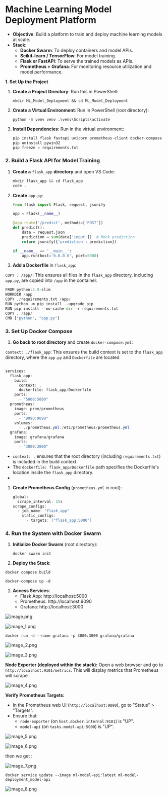 # Machine Learning Model Deployment Platform

- **Objective**: Build a platform to train and deploy machine learning models at scale.
- **Stack**:
    - **Docker Swarm**: To deploy containers and model APIs.
    - **Scikit-learn / TensorFlow**: For model training.
    - **Flask or FastAPI**: To serve the trained models as APIs.
    - **Prometheus + Grafana**: For monitoring resource utilization and model performance.

**1. Set Up the Project**

1. **Create a Project Directory**:
Run this in PowerShell:
    
    `mkdir ML_Model_Deployment && cd ML_Model_Deployment`
    
2. **Create a Virtual Environment**:
Run in PowerShell (root directory):
    
    `python -m venv venv
    .\venv\Scripts\activate`
    
3. **Install Dependencies**:
Run in the virtual environment:
    
    ```python
    pip install flask fastapi uvicorn prometheus-client docker-compose
    pip uninstall pywin32 
    pip freeze > requirements.txt
    ```
    

### **2. Build a Flask API for Model Training**

1. **Create a** `flask_app` **directory** and open VS Code:
    
    ```python
    mkdir flask_app && cd flask_app
    code .
    ```
    
2. **Create** `app.py`:
    
    ```python
    from flask import Flask, request, jsonify
    
    app = Flask(__name__)
    
    @app.route('/predict', methods=['POST'])
    def predict():
        data = request.json
        prediction = sum(data['input'])  # Mock prediction
        return jsonify({'prediction': prediction})
    
    if __name__ == '__main__':
        app.run(host='0.0.0.0', port=5000)
    ```
    
3. **Add a Dockerfile** in `flask_app`:

`COPY . /app/`: This ensures all files in the `flask_app` directory, including `app.py`, are copied into `/app` in the container.

```python
FROM python:3.9-slim
WORKDIR /app
COPY ./requirements.txt /app/   
RUN python -m pip install --upgrade pip
RUN pip install --no-cache-dir -r requirements.txt
COPY . /app/
CMD ["python", "app.py"]
```

### **3. Set Up Docker Compose**

1. **Go back to root directory** and create `docker-compose.yml`:

`context: ./flask_app`: This ensures the build context is set to the `flask_app` directory, where the `app.py` and `Dockerfile` are located

```powershell

services:
  flask_app:
    build:
      context: .
      dockerfile: flask_app/Dockerfile
    ports:
      - "5000:5000"
  prometheus:
    image: prom/prometheus
    ports:
      - "9090:9090"
    volumes:
      - ./prometheus.yml:/etc/prometheus/prometheus.yml
  grafana:
    image: grafana/grafana
    ports:
      - "3000:3000"
```

- `context: .` ensures that the root directory (including `requirements.txt`) is included in the build context.
- The `dockerfile: flask_app/Dockerfile` path specifies the Dockerfile's location inside the `flask_app` directory.
- 
1. **Create Prometheus Config** (`prometheus.yml` in root):
    
    
    ```powershell
    global:
      scrape_interval: 15s
    scrape_configs:
      - job_name: "flask_app"
        static_configs:
          - targets: ["flask_app:5000"]
    ```
    

### **4. Run the System with Docker Swarm**

1. **Initialize Docker Swarm** (root directory):
    
    `docker swarm init`
    
2. **Deploy the Stack**:

`docker compose build`

`docker-compose up -d`

1. **Access Services**:
    - Flask App: http://localhost:5000
    - Prometheus: http://localhost:9090
    - Grafana: http://localhost:3000

![image.png](image.png)

![image_1.png](image_1.png)

`docker run -d --name grafana -p 3000:3000 grafana/grafana`

![image_2.png](image_2.png)

![image_3.png](image_3.png)

**Node Exporter (deployed within the stack):** Open a web browser and go to `http://localhost:9101/metrics`. This will display metrics that Prometheus will scrape

![image_4.png](image_4.png)

**Verify Prometheus Targets:**

- In the Prometheus web UI (`http://localhost:9090`), go to "Status" > "Targets".
- Ensure that:
    - `node-exporter` (on `host.docker.internal:9101`) is "UP".
    - `model-api` (on `tasks.model-api:5000`) is "UP".

![image_5.png](image_5.png)

![image_6.png](image_6.png)

then we get :

![image_7.png](image_7.png)

`docker service update --image ml-model-api:latest ml-model-deployment_model-api`

![image_8.png](image_8.png)